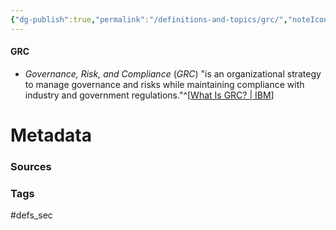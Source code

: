 ```yaml
---
{"dg-publish":true,"permalink":"/definitions-and-topics/grc/","noteIcon":""}
---
```


#### GRC
- *Governance, Risk, and Compliance* (*GRC*) "is an organizational strategy to manage governance and risks while maintaining compliance with industry and government regulations."^[[What Is GRC? | IBM](https://www.ibm.com/topics/grc)]






# Metadata

### Sources


### Tags
#defs_sec 